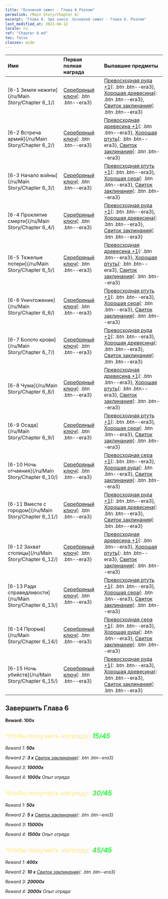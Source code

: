 ```yaml
---
title: "Основной сюжет - Глава 6 Разлом"
permalink: /Main Story/Chapter 6/
excerpt: "Глава 6. Эра хаоса  Основной сюжет - Глава 6. Разлом"
last_modified_at: 2021-04-12
locale: ru
ref: "Chapter 6.md"
toc: false
classes: wide
---
```


  | Имя |  Первая полная награда | Выпавшие предметы |
  |:------------|:------------|:------------| 
  | [6-1 Земля нежити](/ru/Main Story/Chapter 6_1/) | [Серебряный ключ](/ru/Items/con_693/){: .btn .btn--era3} | [Превосходная руда +1](/ru/Items/mat_19/){: .btn .btn--era3}, [Хорошая древесина](/ru/Items/mat_13/){: .btn .btn--era3}, [Свиток заклинания](/ru/Items/con_694/){: .btn .btn--era3} |
  | [6-2 Встреча армий](/ru/Main Story/Chapter 6_2/) | [Серебряный ключ](/ru/Items/con_693/){: .btn .btn--era3} | [Превосходная древесина +1](/ru/Items/mat_20/){: .btn .btn--era3}, [Хорошая ртуть](/ru/Items/mat_14/){: .btn .btn--era3}, [Свиток заклинания](/ru/Items/con_694/){: .btn .btn--era3} |
  | [6-3 Начало войны](/ru/Main Story/Chapter 6_3/) | [Серебряный ключ](/ru/Items/con_693/){: .btn .btn--era3} | [Превосходная ртуть +1](/ru/Items/mat_21/){: .btn .btn--era3}, [Хорошая сера](/ru/Items/mat_15/){: .btn .btn--era3}, [Свиток заклинания](/ru/Items/con_694/){: .btn .btn--era3} |
  | [6-4 Проклятие смерти](/ru/Main Story/Chapter 6_4/) | [Серебряный ключ](/ru/Items/con_693/){: .btn .btn--era3} | [Превосходная руда +1](/ru/Items/mat_19/){: .btn .btn--era3}, [Хорошая древесина](/ru/Items/mat_13/){: .btn .btn--era3}, [Свиток заклинания](/ru/Items/con_694/){: .btn .btn--era3} |
  | [6-5 Тяжелые потери](/ru/Main Story/Chapter 6_5/) | [Серебряный ключ](/ru/Items/con_693/){: .btn .btn--era3} | [Превосходная древесина +1](/ru/Items/mat_20/){: .btn .btn--era3}, [Хорошая ртуть](/ru/Items/mat_14/){: .btn .btn--era3}, [Свиток заклинания](/ru/Items/con_694/){: .btn .btn--era3} |
  | [6-6 Уничтожение](/ru/Main Story/Chapter 6_6/) | [Серебряный ключ](/ru/Items/con_693/){: .btn .btn--era3} | [Превосходная ртуть +1](/ru/Items/mat_21/){: .btn .btn--era3}, [Хорошая сера](/ru/Items/mat_15/){: .btn .btn--era3}, [Свиток заклинания](/ru/Items/con_694/){: .btn .btn--era3} |
  | [6-7 Болото крови](/ru/Main Story/Chapter 6_7/) | [Серебряный ключ](/ru/Items/con_693/){: .btn .btn--era3} | [Превосходная руда +1](/ru/Items/mat_19/){: .btn .btn--era3}, [Хорошая древесина](/ru/Items/mat_13/){: .btn .btn--era3}, [Свиток заклинания](/ru/Items/con_694/){: .btn .btn--era3} |
  | [6-8 Чума](/ru/Main Story/Chapter 6_8/) | [Серебряный ключ](/ru/Items/con_693/){: .btn .btn--era3} | [Превосходная древесина +1](/ru/Items/mat_20/){: .btn .btn--era3}, [Хорошая ртуть](/ru/Items/mat_14/){: .btn .btn--era3}, [Свиток заклинания](/ru/Items/con_694/){: .btn .btn--era3} |
  | [6-9 Осада](/ru/Main Story/Chapter 6_9/) | [Серебряный ключ](/ru/Items/con_693/){: .btn .btn--era3} | [Превосходная ртуть +1](/ru/Items/mat_21/){: .btn .btn--era3}, [Хорошая сера](/ru/Items/mat_15/){: .btn .btn--era3}, [Свиток заклинания](/ru/Items/con_694/){: .btn .btn--era3} |
  | [6-10 Ночь отчаяния](/ru/Main Story/Chapter 6_10/) | [Серебряный ключ](/ru/Items/con_693/){: .btn .btn--era3} | [Превосходная сера +1](/ru/Items/mat_22/){: .btn .btn--era3}, [Хорошая руда](/ru/Items/mat_12/){: .btn .btn--era3}, [Свиток заклинания](/ru/Items/con_694/){: .btn .btn--era3} |
  | [6-11 Вместе с городом](/ru/Main Story/Chapter 6_11/) | [Серебряный ключ](/ru/Items/con_693/){: .btn .btn--era3} | [Превосходная руда +1](/ru/Items/mat_19/){: .btn .btn--era3}, [Хорошая древесина](/ru/Items/mat_13/){: .btn .btn--era3}, [Свиток заклинания](/ru/Items/con_694/){: .btn .btn--era3} |
  | [6-12 Захват столицы](/ru/Main Story/Chapter 6_12/) | [Серебряный ключ](/ru/Items/con_693/){: .btn .btn--era3} | [Превосходная древесина +1](/ru/Items/mat_20/){: .btn .btn--era3}, [Хорошая ртуть](/ru/Items/mat_14/){: .btn .btn--era3}, [Свиток заклинания](/ru/Items/con_694/){: .btn .btn--era3} |
  | [6-13 Ради справедливости](/ru/Main Story/Chapter 6_13/) | [Серебряный ключ](/ru/Items/con_693/){: .btn .btn--era3} | [Превосходная ртуть +1](/ru/Items/mat_21/){: .btn .btn--era3}, [Хорошая сера](/ru/Items/mat_15/){: .btn .btn--era3}, [Свиток заклинания](/ru/Items/con_694/){: .btn .btn--era3} |
  | [6-14 Прорыв](/ru/Main Story/Chapter 6_14/) | [Серебряный ключ](/ru/Items/con_693/){: .btn .btn--era3} | [Превосходная сера +1](/ru/Items/mat_22/){: .btn .btn--era3}, [Хорошая руда](/ru/Items/mat_12/){: .btn .btn--era3}, [Свиток заклинания](/ru/Items/con_694/){: .btn .btn--era3} |
  | [6-15 Ночь убийств](/ru/Main Story/Chapter 6_15/) | [Серебряный ключ](/ru/Items/con_693/){: .btn .btn--era3} | [Превосходная руда +1](/ru/Items/mat_19/){: .btn .btn--era3}, [Хорошая древесина](/ru/Items/mat_13/){: .btn .btn--era3}, [Свиток заклинания](/ru/Items/con_694/){: .btn .btn--era3} |


## Завершить Глава 6

 **Reward:**  **100x** <i class="fas fa-gem"/>



## <span style="color: #ffeea0">Чтобы получить награду: </span><span style="color: #27f73a">15/45</span>

 Reward 1:  **50x** <i class="fas fa-gem"/>

 Reward 2: **3 x** [Свиток заклинания](/ru/Items/con_694/){: .btn .btn--era3}

 Reward 3:  **10000x** <i class="fas fa-coins"/>

 Reward 4:  **1000x** Опыт отряда



## <span style="color: #ffeea0">Чтобы получить награду: </span><span style="color: #27f73a">30/45</span>

 Reward 1:  **50x** <i class="fas fa-gem"/>

 Reward 2: **5 x** [Свиток заклинания](/ru/Items/con_694/){: .btn .btn--era3}

 Reward 3:  **15000x** <i class="fas fa-coins"/>

 Reward 4:  **1500x** Опыт отряда



## <span style="color: #ffeea0">Чтобы получить награду: </span><span style="color: #27f73a">45/45</span>

 Reward 1:  **400x** <i class="fas fa-gem"/>

 Reward 2: **10 x** [Свиток заклинания](/ru/Items/con_694/){: .btn .btn--era3}

 Reward 3:  **20000x** <i class="fas fa-coins"/>

 Reward 4:  **2000x** Опыт отряда

